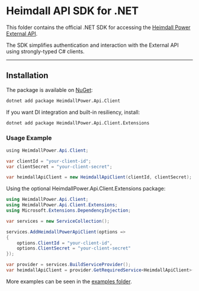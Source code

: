 # Heimdall API SDK for .NET

This folder contains the official .NET SDK for accessing the [Heimdall Power External API](https://developer.heimdallcloud.com/docs/welcome).

The SDK simplifies authentication and interaction with the External API using strongly-typed C# clients.

---

## Installation

The package is available on [NuGet](https://www.nuget.org/profiles/heimdall_power):

```bash
dotnet add package HeimdallPower.Api.Client
```

If you want DI integration and built-in resiliency, install:

```bash
dotnet add package HeimdallPower.Api.Client.Extensions
```

### Usage Example

```csharp
﻿using HeimdallPower.Api.Client;

var clientId = "your-client-id";
var clientSecret = "your-client-secret";

var heimdallApiClient = new HeimdallApiClient(clientId, clientSecret);

```

Using the optional HeimdallPower.Api.Client.Extensions package:

```csharp
using HeimdallPower.Api.Client;
using HeimdallPower.Api.Client.Extensions;
using Microsoft.Extensions.DependencyInjection;

var services = new ServiceCollection();

services.AddHeimdallPowerApiClient(options =>
{
    options.ClientId = "your-client-id",
    options.ClientSecret = "your-client-secret"
});

var provider = services.BuildServiceProvider();
var heimdallApiClient = provider.GetRequiredService<HeimdallApiClient>();
```

More examples can be seen in the [examples folder](examples).
